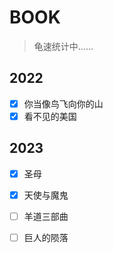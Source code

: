 # BOOK
> 龟速统计中……
## 2022
- [x] 你当像鸟飞向你的山
- [x] 看不见的美国

## 2023
- [x] 圣母
- [x] 天使与魔鬼
- [ ] 羊道三部曲
- [ ] 巨人的陨落


